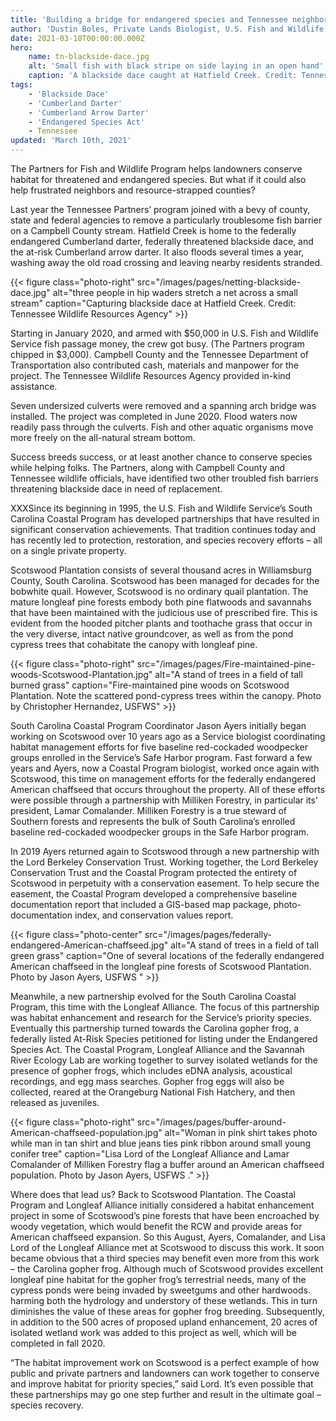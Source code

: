 ```yaml
---
title: 'Building a bridge for endangered species and Tennessee neighbors'
author: 'Dustin Boles, Private Lands Biologist, U.S. Fish and Wildlife Service'
date: 2021-03-10T00:00:00.000Z
hero:
    name: tn-blackside-dace.jpg
    alt: 'Small fish with black stripe on side laying in an open hand'
    caption: 'A blackside dace caught at Hatfield Creek. Credit: Tennessee Wildlife Resources Agency'
tags:
    - 'Blackside Dace'  
    - 'Cumberland Darter'
    - 'Cumberland Arrow Darter'
    - 'Endangered Species Act'
    - Tennessee
updated: 'March 10th, 2021'
---
```


The Partners for Fish and Wildlife Program helps landowners conserve habitat for threatened and endangered species. But what if it could also help frustrated neighbors and resource-strapped counties?

Last year the Tennessee Partners’ program joined with a bevy of county, state and federal agencies to remove a particularly troublesome fish barrier on a Campbell County stream. Hatfield Creek is home to the federally endangered Cumberland darter, federally threatened blackside dace, and the at-risk Cumberland arrow darter. It also floods several times a year, washing away the old road crossing and leaving nearby residents stranded.

{{< figure class="photo-right" src="/images/pages/netting-blackside-dace.jpg" alt="three people in hip waders stretch a net across a small stream" caption="Capturing blackside dace at Hatfield Creek. Credit: Tennessee Wildlife Resources Agency" >}}

Starting in January 2020, and armed with $50,000 in U.S. Fish and Wildlife Service fish passage money, the crew got busy. (The Partners program chipped in $3,000). Campbell County and the Tennessee Department of Transportation also contributed cash, materials and manpower for the project. The Tennessee Wildlife Resources Agency provided in-kind assistance.

Seven undersized culverts were removed and a spanning arch bridge was installed. The project was completed in June 2020. Flood waters now readily pass through the culverts. Fish and other aquatic organisms move more freely on the all-natural stream bottom. 

Success breeds success, or at least another chance to conserve species while helping folks. The Partners, along with Campbell County and Tennessee wildlife officials, have identified two other troubled fish barriers threatening blackside dace in need of replacement. 

XXXSince its beginning in 1995, the U.S. Fish and Wildlife Service’s South Carolina Coastal Program has developed partnerships that have resulted in significant conservation achievements. That tradition continues today and has recently led to protection, restoration, and species recovery efforts – all on a single private property.

Scotswood Plantation consists of several thousand acres in Williamsburg County, South Carolina. Scotswood has been managed for decades for the bobwhite quail. However, Scotswood is no ordinary quail plantation. The mature longleaf pine forests embody both pine flatwoods and savannahs that have been maintained with the judicious use of prescribed fire. This is evident from the hooded pitcher plants and toothache grass that occur in the very diverse, intact native groundcover, as well as from the pond cypress trees that cohabitate the canopy with longleaf pine.

{{< figure class="photo-right" src="/images/pages/Fire-maintained-pine-woods-Scotswood-Plantation.jpg" alt="A stand of trees in a field of tall burned grass" caption="Fire-maintained pine woods on Scotswood Plantation. Note the scattered pond-cypress trees within the canopy. Photo by Christopher Hernandez, USFWS" >}}

South Carolina Coastal Program Coordinator Jason Ayers initially began working on Scotswood over 10 years ago as a Service biologist coordinating habitat management efforts for five baseline red-cockaded woodpecker groups enrolled in the Service’s Safe Harbor program.  Fast forward a few years and Ayers, now a Coastal Program biologist, worked once again with Scotswood, this time on management efforts for the federally endangered American chaffseed that occurs throughout the property. All of these efforts were possible through a partnership with Milliken Forestry, in particular its’ president, Lamar Comalander. Milliken Forestry is a true steward of Southern forests and represents the bulk of South Carolina’s enrolled baseline red-cockaded woodpecker groups in the Safe Harbor program.

In 2019 Ayers returned again to Scotswood through a new partnership with the Lord Berkeley Conservation Trust. Working together, the Lord Berkeley Conservation Trust and the Coastal Program protected the entirety of Scotswood in perpetuity with a conservation easement. To help secure the easement, the Coastal Program developed a comprehensive baseline documentation report that included a GIS-based map package, photo-documentation index, and conservation values report.

{{< figure class="photo-center" src="/images/pages/federally-endangered-American-chaffseed.jpg" alt="A stand of trees in a field of tall green grass" caption="One of several locations of the federally endangered American chaffseed in the longleaf pine forests of Scotswood Plantation. Photo by Jason Ayers, USFWS " >}}

Meanwhile, a new partnership evolved for the South Carolina Coastal Program, this time with the Longleaf Alliance. The focus of this partnership was habitat enhancement and research for the Service’s priority species.  Eventually this partnership turned towards the Carolina gopher frog, a federally listed At-Risk Species petitioned for listing under the Endangered Species Act. The Coastal Program, Longleaf Alliance and the Savannah River Ecology Lab are working together to survey isolated wetlands for the presence of gopher frogs, which includes eDNA analysis, acoustical recordings, and egg mass searches. Gopher frog eggs will also be collected, reared at the Orangeburg National Fish Hatchery, and then released as juveniles.

{{< figure class="photo-right" src="/images/pages/buffer-around-American-chaffseed-population.jpg" alt="Woman in pink shirt takes photo while man in tan shirt and blue jeans ties pink ribbon around small young conifer tree" caption="Lisa Lord of the Longleaf Alliance and Lamar Comalander of Milliken Forestry flag a buffer around an American chaffseed population. Photo by Jason Ayers, USFWS ." >}}

Where does that lead us? Back to Scotswood Plantation. The Coastal Program and Longleaf Alliance initially considered a habitat enhancement project in some of Scotswood’s pine forests that have been encroached by woody vegetation, which would benefit the RCW and provide areas for American chaffseed expansion.  So this August, Ayers, Comalander, and Lisa Lord of the Longleaf Alliance met at Scotswood to discuss this work. It soon became obvious that a third species may benefit even more from this work – the Carolina gopher frog.  Although much of Scotswood provides excellent longleaf pine habitat for the gopher frog’s terrestrial needs, many of the cypress ponds were being invaded by sweetgums and other hardwoods. harming both the hydrology and understory of these wetlands. This in turn diminishes the value of these areas for gopher frog breeding. Subsequently, in addition to the 500 acres of proposed upland enhancement, 20 acres of isolated wetland work was added to this project as well, which will be completed in fall 2020.

“The habitat improvement work on Scotswood is a perfect example of how public and private partners and landowners can work together to conserve and improve habitat for priority species,” said Lord. It’s even possible that these partnerships may go one step further and result in the ultimate goal – species recovery.
